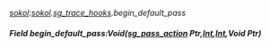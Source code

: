 _[sokol](../../modules/sokol/sokol-module.md):[sokol](../../modules/sokol/sokol-module.md).[sg\_trace\_hooks](../../modules/sokol/sokol-sg_trace_hooks.md).begin\_default\_pass_
##### Field begin\_default\_pass:Void([sg_pass_action](../../modules/sokol/sokol-sg_pass_action.md) Ptr,[Int](../../modules/wonkey/wonkey-types-int.md),[Int](../../modules/wonkey/wonkey-types-int.md),Void Ptr)
